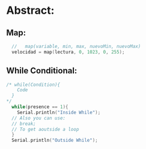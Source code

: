 # Abstract:

## Map:
```CPP
  //   map(variable, min, max, nuevoMin, nuevoMax)
  velocidad = map(lectura, 0, 1023, 0, 255);
 ```


## While Conditional:
```CPP
/* while(Condition){
    Code
  }
*/
  while(presence == 1){
    Serial.println("Inside While");
  // Also you can use:
  // break;
  // To get aoutside a loop
  }
  Serial.println("Outside While");
  
```
